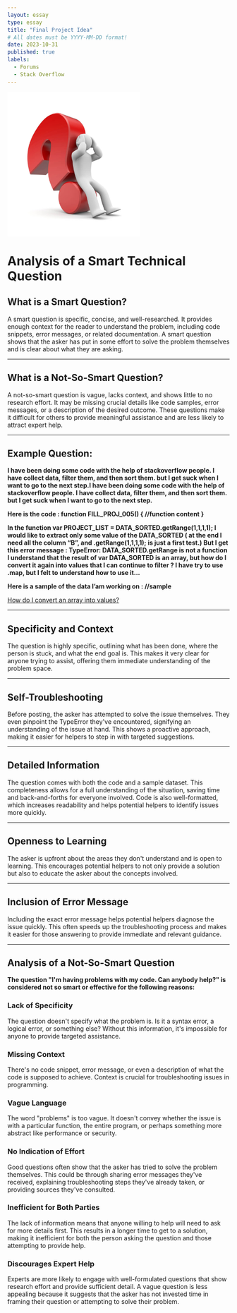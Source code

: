 ```yaml
---
layout: essay
type: essay
title: "Final Project Idea"
# All dates must be YYYY-MM-DD format!
date: 2023-10-31
published: true
labels:
  - Forums
  - Stack Overflow
---
```

<img width="300px" class="rounded float-start pe-4" src="../img/smartQuestions/smartQuestions.jpg" style="float: left; margin-right: 10px;" />
<div style="clear: both;"></div>

# Analysis of a Smart Technical Question

## What is a Smart Question?

A smart question is specific, concise, and well-researched. It provides enough context for the reader to understand the problem, including code snippets, error messages, or related documentation. A smart question shows that the asker has put in some effort to solve the problem themselves and is clear about what they are asking.

---

## What is a Not-So-Smart Question?

A not-so-smart question is vague, lacks context, and shows little to no research effort. It may be missing crucial details like code samples, error messages, or a description of the desired outcome. These questions make it difficult for others to provide meaningful assistance and are less likely to attract expert help.


---
## Example Question:

**I have been doing some code with the help of stackoverflow people. I have collect data, filter them, and then sort them. but I get suck when I want to go to the next step.I have been doing some code with the help of stackoverflow people. I have collect data, filter them, and then sort them. but I get suck when I want to go to the next step.**

**Here is the code : function FILL_PROJ_005() { //function content }**

**In the function var PROJECT_LIST = DATA_SORTED.getRange(1,1,1,1); I would like to extract only some value of the DATA_SORTED ( at the end I need all the column “B”, and .getRange(1,1,1,1); is just a first test.) But I get this error message : TypeError: DATA_SORTED.getRange is not a function I understand that the result of var DATA_SORTED is an array, but how do I convert it again into values that I can continue to filter ? I have try to use .map, but I felt to understand how to use it…**

**Here is a sample of the data I’am working on : //sample**


[How do I convert an array into values?](https://stackoverflow.com/questions/77061273/how-do-i-convert-an-array-into-values)

---

## Specificity and Context

The question is highly specific, outlining what has been done, where the person is stuck, and what the end goal is. This makes it very clear for anyone trying to assist, offering them immediate understanding of the problem space.

---

## Self-Troubleshooting

Before posting, the asker has attempted to solve the issue themselves. They even pinpoint the TypeError they've encountered, signifying an understanding of the issue at hand. This shows a proactive approach, making it easier for helpers to step in with targeted suggestions.

---

## Detailed Information

The question comes with both the code and a sample dataset. This completeness allows for a full understanding of the situation, saving time and back-and-forths for everyone involved. Code is also well-formatted, which increases readability and helps potential helpers to identify issues more quickly.

---

## Openness to Learning

The asker is upfront about the areas they don't understand and is open to learning. This encourages potential helpers to not only provide a solution but also to educate the asker about the concepts involved.

---

## Inclusion of Error Message

Including the exact error message helps potential helpers diagnose the issue quickly. This often speeds up the troubleshooting process and makes it easier for those answering to provide immediate and relevant guidance.

---
## Analysis of a Not-So-Smart Question

**The question "I'm having problems with my code. Can anybody help?" is considered not so smart or effective for the following reasons:**

### Lack of Specificity
The question doesn't specify what the problem is. Is it a syntax error, a logical error, or something else? Without this information, it's impossible for anyone to provide targeted assistance.

### Missing Context
There's no code snippet, error message, or even a description of what the code is supposed to achieve. Context is crucial for troubleshooting issues in programming.

### Vague Language
The word "problems" is too vague. It doesn't convey whether the issue is with a particular function, the entire program, or perhaps something more abstract like performance or security.

### No Indication of Effort
Good questions often show that the asker has tried to solve the problem themselves. This could be through sharing error messages they've received, explaining troubleshooting steps they've already taken, or providing sources they've consulted.

### Inefficient for Both Parties
The lack of information means that anyone willing to help will need to ask for more details first. This results in a longer time to get to a solution, making it inefficient for both the person asking the question and those attempting to provide help.

### Discourages Expert Help
Experts are more likely to engage with well-formulated questions that show research effort and provide sufficient detail. A vague question is less appealing because it suggests that the asker has not invested time in framing their question or attempting to solve their problem.


